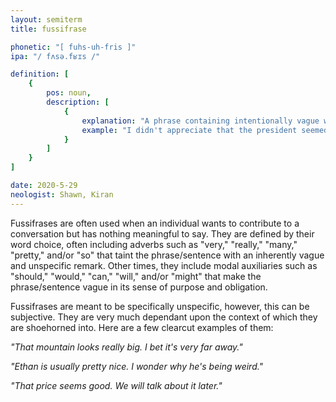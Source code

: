 ```yaml
---
layout: semiterm
title: fussifrase

phonetic: "[ fuhs-uh-fris ]"
ipa: "/ fʌsə.fʁɪs /"

definition: [
	{
		pos: noun,
		description: [
			{
				explanation: "A phrase containing intentionally vague words and/or sentence structure for the purpose of making very unspecific observations.",
				example: "I didn't appreciate that the president seemed to only speak in fussifrases."
			}
		]
	}
]

date: 2020-5-29
neologist: Shawn, Kiran
---
```


<p class="info-text">Fussifrases are often used when an individual wants to contribute to a conversation but has nothing meaningful to say. They are defined by their word choice, often including adverbs such as "very," "really," "many," "pretty," and/or "so" that taint the phrase/sentence with an inherently vague and unspecific remark. Other times, they include modal auxiliaries such as "should," "would," "can," "will," and/or "might" that make the phrase/sentence vague in its sense of purpose and obligation.</p>

<p class="info-text">Fussifrases are meant to be specifically unspecific, however, this can be subjective. They are very much dependant upon the context of which they are shoehorned into. Here are a few clearcut examples of them:</p>

<p class="info-text" style="color:var(--grey10)">
	<i>"That mountain looks really big. I bet it's very far away."</i>
</p>

<p class="info-text" style="color:var(--grey10)">
	<i>"Ethan is usually pretty nice. I wonder why he's being weird."</i>
</p>

<p class="info-text" style="color:var(--grey10)">
	<i>"That price seems good. We will talk about it later."</i>
</p>